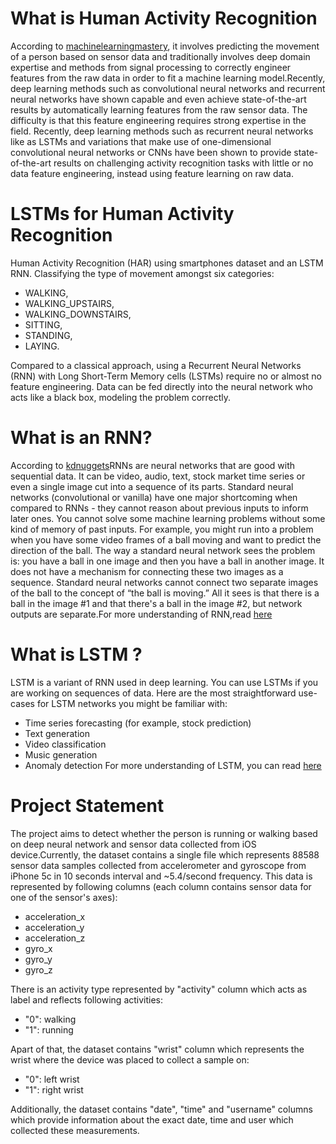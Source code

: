 # What is Human Activity Recognition

According to [machinelearningmastery](https://machinelearningmastery.com/deep-learning-models-for-human-activity-recognition/), it involves predicting the movement of a person based on sensor data and traditionally involves deep domain expertise and methods from signal processing to correctly engineer features from the raw data in order to fit a machine learning model.Recently, deep learning methods such as convolutional neural networks and recurrent neural networks have shown capable and even achieve state-of-the-art results by automatically learning features from the raw sensor data. The difficulty is that this feature engineering requires strong expertise in the field. Recently, deep learning methods such as recurrent neural networks like as LSTMs and variations that make use of one-dimensional convolutional neural networks or CNNs have been shown to provide state-of-the-art results on challenging activity recognition tasks with little or no data feature engineering, instead using feature learning on raw data.

# LSTMs for Human Activity Recognition

Human Activity Recognition (HAR) using smartphones dataset and an LSTM RNN. Classifying the type of movement amongst six categories:
* WALKING,
* WALKING_UPSTAIRS,
* WALKING_DOWNSTAIRS,
* SITTING,
* STANDING,
* LAYING.

Compared to a classical approach, using a Recurrent Neural Networks (RNN) with Long Short-Term Memory cells (LSTMs) require no or almost no feature engineering. Data can be fed directly into the neural network who acts like a black box, modeling the problem correctly. 

# What is an RNN?

According to [kdnuggets](https://www.kdnuggets.com/2020/07/pytorch-lstm-text-generation-tutorial.html)RNNs are neural networks that are good with sequential data. It can be video, audio, text, stock market time series or even a single image cut into a sequence of its parts. Standard neural networks (convolutional or vanilla) have one major shortcoming when compared to RNNs - they cannot reason about previous inputs to inform later ones. You cannot solve some machine learning problems without some kind of memory of past inputs. For example, you might run into a problem when you have some video frames of a ball moving and want to predict the direction of the ball. The way a standard neural network sees the problem is: you have a ball in one image and then you have a ball in another image. It does not have a mechanism for connecting these two images as a sequence. Standard neural networks cannot connect two separate images of the ball to the concept of “the ball is moving.” All it sees is that there is a ball in the image #1 and that there's a ball in the image #2, but network outputs are separate.For more understanding of RNN,read [here](http://karpathy.github.io/2015/05/21/rnn-effectiveness/)

# What is LSTM ?

LSTM is a variant of RNN used in deep learning. You can use LSTMs if you are working on sequences of data. Here are the most straightforward use-cases for LSTM networks you might be familiar with:
* Time series forecasting (for example, stock prediction)
* Text generation
* Video classification
* Music generation
* Anomaly detection
For more understanding of LSTM, you can read [here](http://colah.github.io/posts/2015-08-Understanding-LSTMs) 

# Project Statement

The project aims to detect whether the person is running or 
walking based on deep neural network and sensor data collected 
from iOS device.Currently, the dataset contains a single file 
which represents 88588 sensor data samples collected from 
accelerometer and gyroscope from iPhone 5c in 10 seconds interval 
and ~5.4/second frequency. This data is represented by following 
columns (each column contains sensor data for one of the sensor's
 axes):

* acceleration_x
* acceleration_y
* acceleration_z
* gyro_x
* gyro_y
* gyro_z

 There is an activity type represented by "activity" column which 
acts as label and reflects following activities:

* "0": walking
* "1": running

Apart of that, the dataset contains "wrist" column which 
represents the wrist where the device was placed to collect a
 sample on:

* "0": left wrist
* "1": right wrist

Additionally, the dataset contains "date", "time" and "username" 
columns which provide information about the exact date, time and 
user which collected these measurements.

